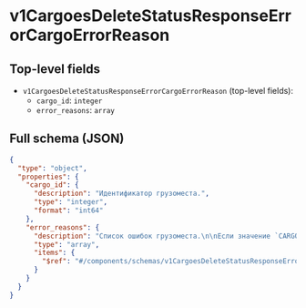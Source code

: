 # v1CargoesDeleteStatusResponseErrorCargoErrorReason

## Top-level fields
- `v1CargoesDeleteStatusResponseErrorCargoErrorReason` (top-level fields):
  - `cargo_id`: `integer`
  - `error_reasons`: `array`

## Full schema (JSON)
```json
{
  "type": "object",
  "properties": {
    "cargo_id": {
      "description": "Идентификатор грузоместа.",
      "type": "integer",
      "format": "int64"
    },
    "error_reasons": {
      "description": "Список ошибок грузоместа.\n\nЕсли значение `CARGO_NOT_FOUND`, грузоместо не найдено.\n",
      "type": "array",
      "items": {
        "$ref": "#/components/schemas/v1CargoesDeleteStatusResponseErrorCargoErrorReasonErrorReasonEnum"
      }
    }
  }
}
```
